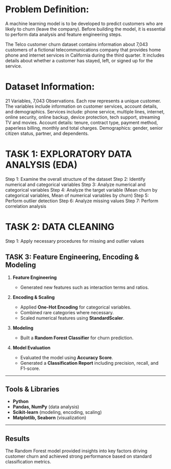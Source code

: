 # Problem Definition:

A machine learning model is to be developed to predict customers who are likely to churn (leave the company). Before building the model, it is essential to perform data analysis and feature engineering steps.

The Telco customer churn dataset contains information about 7,043 customers of a fictional telecommunications company that provides home phone and internet services in California during the third quarter. It includes details about whether a customer has stayed, left, or signed up for the service.

# Dataset Information:

21 Variables, 7,043 Observations. Each row represents a unique customer. The variables include information on customer services, account details, and demographics. Services include: phone service, multiple lines, internet, online security, online backup, device protection, tech support, streaming TV and movies. Account details: tenure, contract type, payment method, paperless billing, monthly and total charges. Demographics: gender, senior citizen status, partner, and dependents.

# TASK 1: EXPLORATORY DATA ANALYSIS (EDA)

Step 1: Examine the overall structure of the dataset Step 2: Identify numerical and categorical variables Step 3: Analyze numerical and categorical variables Step 4: Analyze the target variable (Mean churn by categorical variables, Mean of numerical variables by churn) Step 5: Perform outlier detection Step 6: Analyze missing values Step 7: Perform correlation analysis

# TASK 2: DATA CLEANING

Step 1: Apply necessary procedures for missing and outlier values

## TASK 3: Feature Engineering, Encoding & Modeling

1. **Feature Engineering**  
   - Generated new features such as interaction terms and ratios.

2. **Encoding & Scaling**  
   - Applied **One-Hot Encoding** for categorical variables.  
   - Combined rare categories where necessary.  
   - Scaled numerical features using **StandardScaler**.

3. **Modeling**  
   - Built a **Random Forest Classifier** for churn prediction.

4. **Model Evaluation**  
   - Evaluated the model using **Accuracy Score**.  
   - Generated a **Classification Report** including precision, recall, and F1-score.

---

## Tools & Libraries

- **Python**  
- **Pandas, NumPy** (data analysis)  
- **Scikit-learn** (modeling, encoding, scaling)  
- **Matplotlib, Seaborn** (visualization)

---

## Results

The Random Forest model provided insights into key factors driving customer churn and achieved strong performance based on standard classification metrics.
